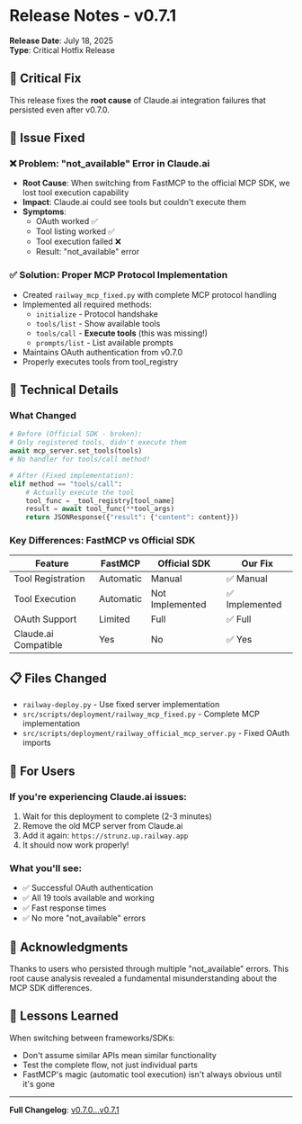# Release Notes - v0.7.1

**Release Date**: July 18, 2025  
**Type**: Critical Hotfix Release

## 🚨 Critical Fix

This release fixes the **root cause** of Claude.ai integration failures that persisted even after v0.7.0.

## 🐛 Issue Fixed

### ❌ Problem: "not_available" Error in Claude.ai
- **Root Cause**: When switching from FastMCP to the official MCP SDK, we lost tool execution capability
- **Impact**: Claude.ai could see tools but couldn't execute them
- **Symptoms**: 
  - OAuth worked ✅
  - Tool listing worked ✅
  - Tool execution failed ❌
  - Result: "not_available" error

### ✅ Solution: Proper MCP Protocol Implementation
- Created `railway_mcp_fixed.py` with complete MCP protocol handling
- Implemented all required methods:
  - `initialize` - Protocol handshake
  - `tools/list` - Show available tools
  - `tools/call` - **Execute tools** (this was missing!)
  - `prompts/list` - List available prompts
- Maintains OAuth authentication from v0.7.0
- Properly executes tools from tool_registry

## 🔧 Technical Details

### What Changed
```python
# Before (Official SDK - broken):
# Only registered tools, didn't execute them
await mcp_server.set_tools(tools)
# No handler for tools/call method!

# After (Fixed implementation):
elif method == "tools/call":
    # Actually execute the tool
    tool_func = _tool_registry[tool_name]
    result = await tool_func(**tool_args)
    return JSONResponse({"result": {"content": content}})
```

### Key Differences: FastMCP vs Official SDK
| Feature | FastMCP | Official SDK | Our Fix |
|---------|---------|--------------|---------|
| Tool Registration | Automatic | Manual | ✅ Manual |
| Tool Execution | Automatic | Not Implemented | ✅ Implemented |
| OAuth Support | Limited | Full | ✅ Full |
| Claude.ai Compatible | Yes | No | ✅ Yes |

## 📋 Files Changed
- `railway-deploy.py` - Use fixed server implementation
- `src/scripts/deployment/railway_mcp_fixed.py` - Complete MCP implementation
- `src/scripts/deployment/railway_official_mcp_server.py` - Fixed OAuth imports

## 🚀 For Users

### If you're experiencing Claude.ai issues:
1. Wait for this deployment to complete (2-3 minutes)
2. Remove the old MCP server from Claude.ai
3. Add it again: `https://strunz.up.railway.app`
4. It should now work properly!

### What you'll see:
- ✅ Successful OAuth authentication
- ✅ All 19 tools available and working
- ✅ Fast response times
- ✅ No more "not_available" errors

## 🙏 Acknowledgments

Thanks to users who persisted through multiple "not_available" errors. This root cause analysis revealed a fundamental misunderstanding about the MCP SDK differences.

## 📝 Lessons Learned

When switching between frameworks/SDKs:
- Don't assume similar APIs mean similar functionality
- Test the complete flow, not just individual parts
- FastMCP's magic (automatic tool execution) isn't always obvious until it's gone

---

**Full Changelog**: [v0.7.0...v0.7.1](https://github.com/longevitycoach/StrunzKnowledge/compare/v0.7.0...v0.7.1)